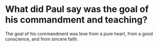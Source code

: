 # What did Paul say was the goal of his commandment and teaching?

The goal of his commandment was love from a pure heart, from a good conscience, and from sincere faith.
